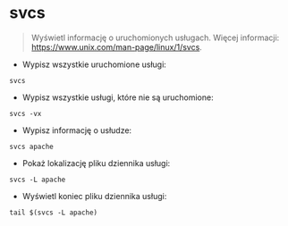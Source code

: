 # svcs

> Wyświetl informację o uruchomionych usługach.
> Więcej informacji: <https://www.unix.com/man-page/linux/1/svcs>.

- Wypisz wszystkie uruchomione usługi:

`svcs`

- Wypisz wszystkie usługi, które nie są uruchomione:

`svcs -vx`

- Wypisz informację o usłudze:

`svcs apache`

- Pokaż lokalizację pliku dziennika usługi:

`svcs -L apache`

- Wyświetl koniec pliku dziennika usługi:

`tail $(svcs -L apache)`
